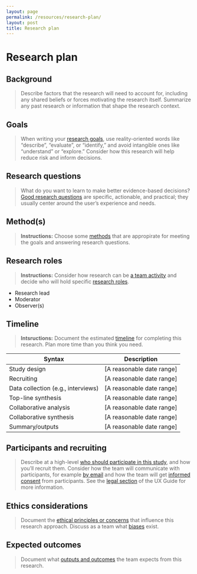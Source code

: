 ```yaml
---
layout: page
permalink: /resources/research-plan/
layout: post
title: Research plan
---
```


# Research plan

## Background

> Describe factors that the research will need to account for, including any shared beliefs or forces motivating the research itself. Summarize any past research or information that shape the research context. 


## Goals

> When writing your [research goals](https://ux-guide.18f.gov/research/plan/#goals), use reality-oriented words like “describe”, “evaluate”, or “identify,” and avoid intangible ones like “understand” or “explore.” Consider how this research will help reduce risk and inform decisions.


## Research questions 

> What do you want to learn to make better evidence-based decisions? [Good research questions](https://ux-guide.18f.gov/research/plan/#research-questions) are specific, actionable, and practical; they usually center around the user’s experience and needs. 


## Method(s)

> **Instructions:** Choose some [methods](https://ux-guide.18f.gov/research/plan/#methods) that are appropirate for meeting the goals and answering research questions.


## Research roles

> **Instructions:** Consider how research can be [a team activity](https://ux-guide.18f.gov/research/clarify-the-basics/#a-team-activity) and decide who will hold specific [research roles](https://ux-guide.18f.gov/research/do/#clarify-team-roles). 

- Research lead
- Moderator
- Observer(s)


## Timeline

> **Intsructions:** Document the estimated [timeline](https://ux-guide.18f.gov/research/plan/#timeline) for completing this research. Plan more time than you think you need.

| Syntax      | Description |
| ----------- | ----------- |
| Study design      |  [A reasonable date range] |
| Recruiting   |  [A reasonable date range] |
| Data collection (e.g., interviews) |  [A reasonable date range] |
| Top-line synthesis   |  [A reasonable date range] |
| Collaborative analysis   |  [A reasonable date range] |
| Collaborative synthesis   |  [A reasonable date range] |
| Summary/outputs   |  [A reasonable date range] |



## Participants and recruiting
> Describe at a high-level [who should participate in this study](https://ux-guide.18f.gov/research/plan/#participants-and-recruiting), and how you’ll recruit them. Consider how the team will communicate with participants, for example [by email](https://ux-guide.18f.gov/resources/#email-templates) and how the team will get [informed consent](https://ux-guide.18f.gov/research/do/#getting-informed-consent) from participants. See the [legal section](https://ux-guide.18f.gov/research/legal/) of the UX Guide for more information. 

## Ethics considerations 
> Document the [ethical principles or concerns](https://ux-guide.18f.gov/research/plan/#ethical-considerations) that influence this research approach. Discuss as a team what [biases](https://ux-guide.18f.gov/research/bias/) exist. 


## Expected outcomes

> Document what [outputs and outcomes](https://ux-guide.18f.gov/research/plan/#outputs-and-outcomes) the team expects from this research.
